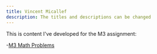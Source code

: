 ```yaml
---
title: Vincent Micallef
description: The titles and descriptions can be changed
---
```


This is content I've developed for the M3 assignment:

-[M3 Math Problems](/math/index.md)
